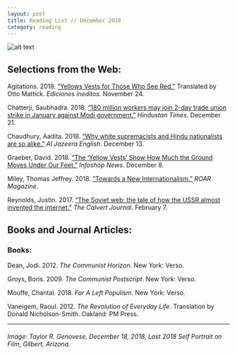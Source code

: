```yaml
---
layout: post
title: Reading List // December 2018
category: reading
---
```


![alt text](https://trgenovese.github.io/blog/images/dec18reading.jpg)

## Selections from the Web:
Agitations. 2018. [“Yellows Vests for Those Who See Red.”](https://ediciones-ineditos.com/2018/11/28/on-the-gilets-jaunes-dispatches-from-france/) Translated by Otto Mattick. *Ediciones ineditos*. November 24.

Chatterji, Saubhadra. 2018. [“180 million workers may join 2-day trade union strike in January against Modi government.”](https://www.hindustantimes.com/india-news/18-million-workers-may-join-2-day-trade-union-strike-in-january-against-modi-government/story-urkstNOJgD947z1VsOu4KP.html?fbclid=IwAR05I3aPXdMFG0VWhPYTdUPkpmvUI2wpMNPyzG4P5V4vn38qEye_VSYMNjQ) *Hindustan Times*. December 21.

Chaudhury, Aadita. 2018. [“Why white supremacists and Hindu nationalists are so alike.”](https://www.aljazeera.com/indepth/opinion/white-supremacists-hindu-nationalists-alike-181212144618283.html) *Al Jazeera English*. December 13.

Graeber, David. 2018. [“The ‘Yellow Vests’ Show How Much the Ground Moves Under Our Feet.”](http://news.infoshop.org/europe/the-yellow-vests-show-how-much-the-ground-moves-under-our-feet/) *Infoshop News*. December 8.

Miley, Thomas Jeffrey. 2018. [“Towards a New Internationalism.”](https://roarmag.org/magazine/towards-new-internationalism/) *ROAR Magazine*.

Reynolds, Justin. 2017. [“The Soviet web: the tale of how the USSR almost invented the internet.”](http://www.calvertjournal.com/articles/show/7605/soviet-internet-cybernetics-viktor-glushkov?fbclid=IwAR2IwkF6JTyzbqibbcUvM5q81B77OMhyJVbq45gtJ_gxtd31XdIHmDrMw7E) *The Calvert Journal*. February 7.

## Books and Journal Articles:

### Books:
Dean, Jodi. 2012. *The Communist Horizon*. New York: Verso.

Groys, Boris. 2009. *The Communist Postscript*. New York: Verso.

Mouffe, Chantal. 2018. *For A Left Populism*. New York: Verso.

Vaneigem, Raoul. 2012. *The Revolution of Everyday Life*. Translation by Donald Nicholson-Smith. Oakland: PM Press.

___
###### Image: Taylor R. Genovese, December 18, 2018, Last 2018 Self Portrait on Film, Gilbert, Arizona.
